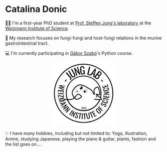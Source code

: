 # Catalina Donic
:man_student: I'm a first-year PhD student at [Prof. Steffen Jung's laboratory](https://www.weizmann.ac.il/dept/irb/jung/) at the [Weizmann Institute of Science](https://www.weizmann.ac.il/pages/).

:test_tube: My research focuses on fungi-fungi and host-fungi relations in the murine gastrointestinal tract.

:computer: I'm currently participating in [Gábor Szabó](https://szabgab.com/)'s Python course.

<p align="center">
  <img src="Images/Jung%20Logo.jpg" width="200">
</p>

:sparkles: I have many hobbies, including but not limited to: Yoga, illustration, Anime, studying Japanese, playing the piano & guitar, plants, fashion and the list goes on....
